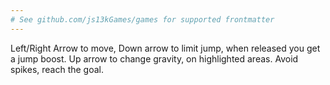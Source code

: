 ```yaml
---
# See github.com/js13kGames/games for supported frontmatter
---
```

Left/Right Arrow to move, Down arrow to limit jump, when released you get a jump boost. Up arrow to change gravity, on highlighted areas. Avoid spikes, reach the goal.